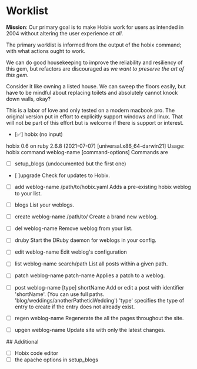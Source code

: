 # Worklist

**Mission**: Our primary goal is to make Hobix work for users as intended in 2004 without altering the user experience _at all_. 

The primary worklist is informed from the output of the hobix command; with what actions ought to work.

We can do good housekeeping to improve the reliability and resiliency of this gem, but refactors are discouraged as _we want to preserve the art of this gem_. 

Consider it like owning a listed house. We can sweep the floors easily, but have to be mindful about replacing toilets and absolutely cannot knock down walls, okay?

This is a labor of love and only tested on a modern macbook pro. The original version put in effort to explicitly support windows and linux. That will not be part of this effort but is welcome if there is support or interest.

- [✅] hobix (no input)

hobix 0.6 on ruby 2.6.8 (2021-07-07) [universal.x86_64-darwin21]
Usage: hobix command weblog-name [command-options]
Commands are
  - [ ] setup_blogs (undocumented but the first one)
  - [ ]upgrade                               Check for updates to Hobix.             

  - [ ] add weblog-name /path/to/hobix.yaml   Adds a pre-existing hobix weblog to your list.
  - [ ] blogs                                 List your weblogs.                      
  - [ ] create weblog-name /path/to/          Create a brand new weblog.              
  - [ ] del weblog-name                       Remove weblog from your list.           
  - [ ] druby                                 Start the DRuby daemon for weblogs in your config.

  - [ ] edit weblog-name                      Edit weblog's configuration             
  - [ ] list weblog-name search/path          List all posts within a given path.     
  - [ ] patch weblog-name patch-name          Applies a patch to a weblog.            
  - [ ] post weblog-name [type] shortName     Add or edit a post with identifier 'shortName'.
                                        (You can use full paths. 'blog/weddings/anotherPatheticWedding')
                                        'type' specifies the type of entry to create if the entry does not
                                        already exist.
  - [ ] regen weblog-name                     Regenerate the all the pages throughout the site.
  - [ ] upgen weblog-name                     Update site with only the latest changes.

  ## Additional

  - [ ] Hobix code editor
  - [ ] the apache options in setup_blogs
